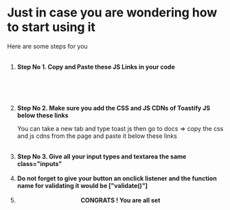 
<h1>Just in case you are wondering how to start using it</h1>
<p>Here are some steps for you</p>
<ol>
  <br>
  <li>
    <b>Step No 1. Copy and Paste these JS Links in your code</b>
  </li>
  <p>
     <script src="https://code.jquery.com/jquery-3.7.1.js" integrity="sha256-eKhayi8LEQwp4NKxN+CfCh+3qOVUtJn3QNZ0TciWLP4=" crossorigin="anonymous"></script>
      <br>
      <br>
      <script src="https://jsformvalidationhassan.netlify.app/logics.js"></script>
  </p>

  <br>
  <li>
    <b>Step No 2. Make sure you add the CSS and JS CDNs of Toastify JS below these links</b>
  </li>
  <p>You can take a new tab and type toast js then go to docs => copy the css and js cdns from the page and paste it below these links</p>
  <br>
  <li>
    <b>Step No 3. Give all your input types and textarea the same class="inputs"</b>
  </li>
  <br>
  <li>
   <b>Do not forget to give your button an onclick listener and the function name for validating it would be ["validate()"]</b>
  </li>
  <br>
  <li>
   <center> <b>CONGRATS ! You are all set</b></center>
  </li>
</ol>
